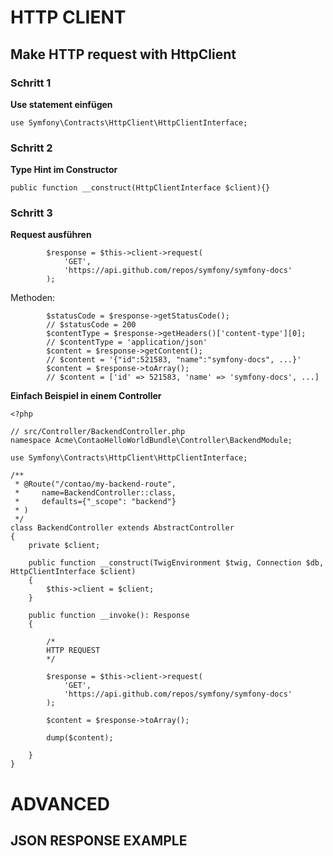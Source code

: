 # HTTP CLIENT

## Make HTTP request with HttpClient

### Schritt 1

**Use statement einfügen**

``use Symfony\Contracts\HttpClient\HttpClientInterface;``


### Schritt 2

**Type Hint im Constructor**

    public function __construct(HttpClientInterface $client){}

### Schritt 3

**Request ausführen**

            $response = $this->client->request(
                'GET',
                'https://api.github.com/repos/symfony/symfony-docs'
            );



Methoden:


            $statusCode = $response->getStatusCode();
            // $statusCode = 200
            $contentType = $response->getHeaders()['content-type'][0];
            // $contentType = 'application/json'
            $content = $response->getContent();
            // $content = '{"id":521583, "name":"symfony-docs", ...}'
            $content = $response->toArray();
            // $content = ['id' => 521583, 'name' => 'symfony-docs', ...]


**Einfach Beispiel in einem Controller**

    <?php
    
    // src/Controller/BackendController.php
    namespace Acme\ContaoHelloWorldBundle\Controller\BackendModule;

    use Symfony\Contracts\HttpClient\HttpClientInterface;

    /**
     * @Route("/contao/my-backend-route",
     *     name=BackendController::class,
     *     defaults={"_scope": "backend"}
     * )
     */
    class BackendController extends AbstractController
    {
        private $client;        

        public function __construct(TwigEnvironment $twig, Connection $db, HttpClientInterface $client)
        {
            $this->client = $client;
        }
    
        public function __invoke(): Response
        {
    
            /* 
            HTTP REQUEST
            */
            
            $response = $this->client->request(
                'GET',
                'https://api.github.com/repos/symfony/symfony-docs'
            );
    
            $content = $response->toArray();

            dump($content);

        }
    }

# ADVANCED

## JSON RESPONSE EXAMPLE